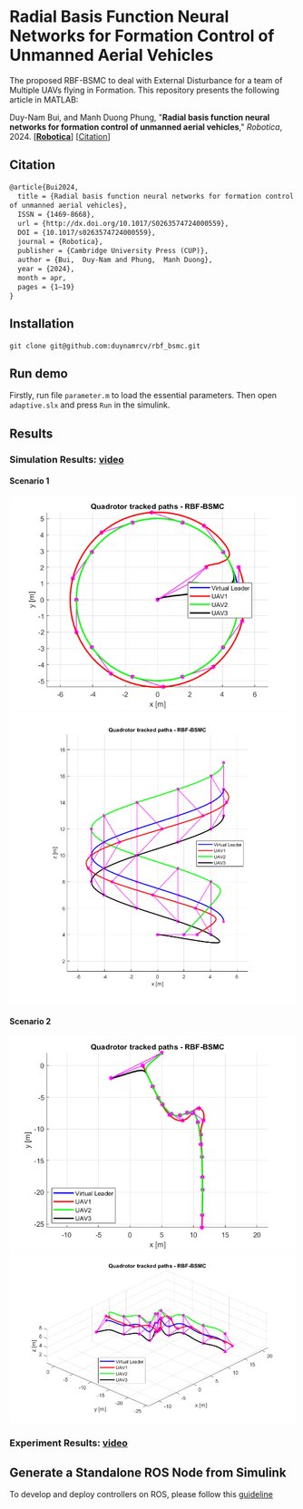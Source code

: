 # Radial Basis Function Neural Networks for Formation Control of Unmanned Aerial Vehicles
The proposed RBF-BSMC to deal with External Disturbance for a team of Multiple UAVs flying in Formation. This repository presents the following article in MATLAB:

Duy-Nam Bui, and Manh Duong Phung, "**Radial basis function neural networks for formation control of unmanned aerial vehicles**," *Robotica*, 2024. [[**Robotica**](https://doi.org/10.1017/S0263574724000559)] [[Citation](#citation)]

## Citation
```
@article{Bui2024,
  title = {Radial basis function neural networks for formation control of unmanned aerial vehicles},
  ISSN = {1469-8668},
  url = {http://dx.doi.org/10.1017/S0263574724000559},
  DOI = {10.1017/s0263574724000559},
  journal = {Robotica},
  publisher = {Cambridge University Press (CUP)},
  author = {Bui,  Duy-Nam and Phung,  Manh Duong},
  year = {2024},
  month = apr,
  pages = {1–19}
}
```
## Installation
```
git clone git@github.com:duynamrcv/rbf_bsmc.git
```

## Run demo
Firstly, run file `parameter.m` to load the essential parameters. Then open `adaptive.slx` and press `Run` in the simulink.

## Results
### Simulation Results: [video](https://youtu.be/LYD7269n1-c?si=tZ8d34fPaQAHHizl)
#### Scenario 1
<img src="results/rbf-bsmc-traj-top.png" width="600" />
<img src="results/rbf-bsmc-traj-side.png" width="600" /> 

#### Scenario 2
<img src="results/rbf-bsmc-traj-top2.png" width="600" />
<img src="results/rbf-bsmc-traj-3d2.png" width="600" /> 



### Experiment Results: [video](https://youtu.be/1yUCzWRDcp0?si=hyUxxyt6kPb2hgrZ)


## Generate a Standalone ROS Node from Simulink
To develop and deploy controllers on ROS, please follow this [guideline](https://www.mathworks.com/help/ros/ug/generate-a-standalone-ros-node-from-simulink.html)
